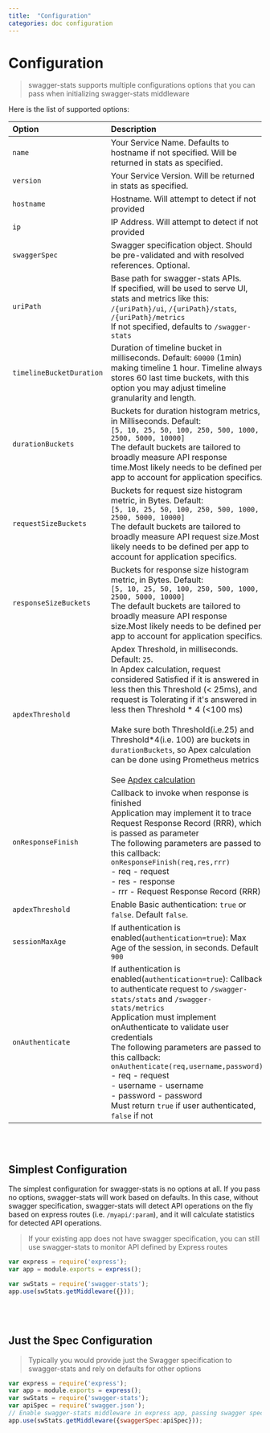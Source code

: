 ```yaml
---
title:  "Configuration"
categories: doc configuration
---
```


# Configuration

> swagger-stats supports multiple configurations options that you can pass when initializing swagger-stats middleware


Here is the list of supported options:


|Option         |Description |Example Value
|:--------------|:----------|:----------
|`name`|Your Service Name. Defaults to hostname if not specified. Will be returned in stats as specified.|`myservice`|
|`version`|Your Service Version. Will be returned in stats as specified.|`1.0.0`|
|`hostname`|Hostname. Will attempt to detect if not provided|`myhost.mydomain.com`|
|`ip`|IP Address. Will attempt to detect if not provided|`127.0.0.1`|
|`swaggerSpec`|Swagger specification object. Should be pre-validated and with resolved references. Optional.|swagger spec object|
|`uriPath`|Base path for swagger-stats APIs.<br/>If specified, will be used to serve UI, stats and metrics like this:<br>`/{uriPath}/ui`, `/{uriPath}/stats`, `/{uriPath}/metrics`<br/>If not specified, defaults to `/swagger-stats`|`/myservice`|
|`timelineBucketDuration`|Duration of timeline bucket in milliseconds. Default: `60000` (1min) making timeline 1 hour. Timeline always stores 60 last time buckets, with this option you may adjust timeline granularity and length.|`10000`|
|`durationBuckets`|Buckets for duration histogram metrics, in Milliseconds. Default:<br/>`[5, 10, 25, 50, 100, 250, 500, 1000, 2500, 5000, 10000]`<br/>The default buckets are tailored to broadly measure API response time.Most likely needs to be defined per app to account for application specifics.|`[25, 100, 500, 5000, 10000]`|
|`requestSizeBuckets`|Buckets for request size histogram metric, in Bytes. Default:<br/>`[5, 10, 25, 50, 100, 250, 500, 1000, 2500, 5000, 10000]`<br/>The default buckets are tailored to broadly measure API request size.Most likely needs to be defined per app to account for application specifics.|`[500, 10000, 10000]`|
|`responseSizeBuckets`|Buckets for response size histogram metric, in Bytes. Default:<br/>`[5, 10, 25, 50, 100, 250, 500, 1000, 2500, 5000, 10000]`<br/>The default buckets are tailored to broadly measure API response size.Most likely needs to be defined per app to account for application specifics.|`[100, 200, 3000, 400,1000,10000]`|
|`apdexThreshold`|Apdex Threshold, in milliseconds. Default: `25`. <br/>In Apdex calculation, request considered Satisfied if it is answered in less then this Threshold (< 25ms), and request is Tolerating  if it's answered in less then Threshold * 4 (<100 ms)<br/><br/>Make sure both Threshold(i.e.25) and Threshold*4(i.e. 100) are buckets in `durationBuckets`, so Apex calculation can be done using Prometheus metrics<br/><br/>See [Apdex calculation](https://en.wikipedia.org/wiki/Apdex)|`25`|
|`onResponseFinish`|Callback to invoke when response is finished<br/>Application may implement it to trace Request Response Record (RRR), which is passed as parameter<br/>The following parameters are passed to this callback:<br/>`onResponseFinish(req,res,rrr)`<br/>- req - request<br/>- res - response<br/>- rrr - Request Response Record (RRR)|see sample|
|`apdexThreshold`|Enable Basic authentication: `true` or `false`. Default `false`.|`true`|
|`sessionMaxAge`|If authentication is enabled(`authentication=true`): Max Age of the session, in seconds. Default `900`|`100`|
|`onAuthenticate`|If authentication is enabled(`authentication=true`): Callback to authenticate request to `/swagger-stats/stats` and `/swagger-stats/metrics`<br/>Application must implement onAuthenticate to validate user credentials<br/>The following parameters are passed to this callback:<br/>`onAuthenticate(req,username,password)`<br/>- req - request<br/>- username - username<br/>- password - password<br/>Must return `true` if user authenticated, `false` if not|see sample|


<br/>
<br/>


## Simplest Configuration

The simplest configuration for swagger-stats is no options at all. If you pass no options, swagger-stats will work based on defaults.
In this case, without swagger specification, swagger-stats will detect API operations on the fly based on express routes (i.e. `/myapi/:param`),
and it will calculate statistics for detected API operations.

> If your existing app does not have swagger specification, you can still use swagger-stats to monitor API defined by Express routes 

```javascript
var express = require('express');
var app = module.exports = express();

var swStats = require('swagger-stats');
app.use(swStats.getMiddleware({}));
```

<br/>
<br/>


## Just the Spec Configuration

> Typically you would provide just the Swagger specification to swagger-stats and rely on defaults for other options

```javascript
var express = require('express');
var app = module.exports = express();
var swStats = require('swagger-stats');    
var apiSpec = require('swagger.json');
// Enable swagger-stats middleware in express app, passing swagger specification as option 
app.use(swStats.getMiddleware({swaggerSpec:apiSpec}));

```  